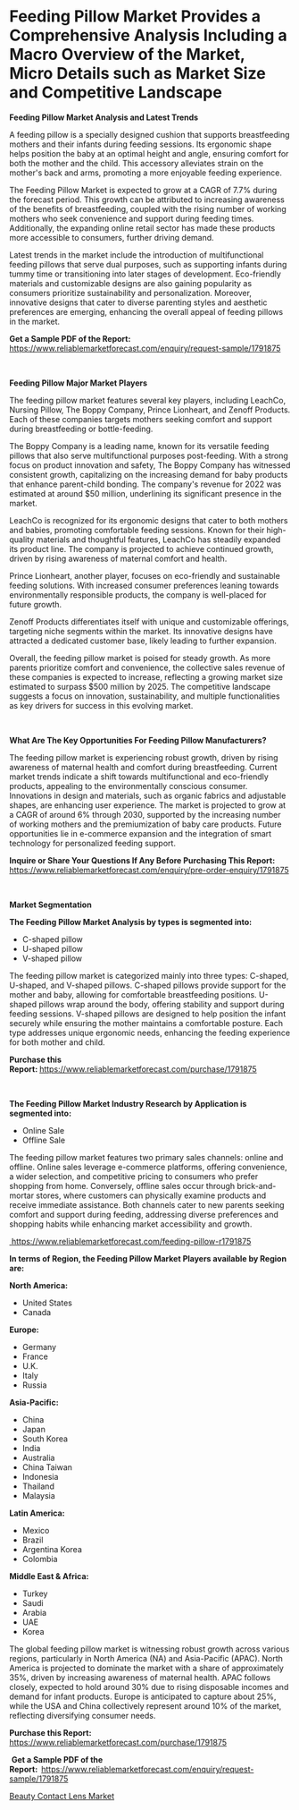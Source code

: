 <p><h1>Feeding Pillow Market Provides a Comprehensive Analysis Including a Macro Overview of the Market, Micro Details such as Market Size and Competitive Landscape</h1></p><p><strong>Feeding Pillow Market Analysis and Latest Trends</strong></p>
<p><p>A feeding pillow is a specially designed cushion that supports breastfeeding mothers and their infants during feeding sessions. Its ergonomic shape helps position the baby at an optimal height and angle, ensuring comfort for both the mother and the child. This accessory alleviates strain on the mother's back and arms, promoting a more enjoyable feeding experience.</p><p>The Feeding Pillow Market is expected to grow at a CAGR of 7.7% during the forecast period. This growth can be attributed to increasing awareness of the benefits of breastfeeding, coupled with the rising number of working mothers who seek convenience and support during feeding times. Additionally, the expanding online retail sector has made these products more accessible to consumers, further driving demand.</p><p>Latest trends in the market include the introduction of multifunctional feeding pillows that serve dual purposes, such as supporting infants during tummy time or transitioning into later stages of development. Eco-friendly materials and customizable designs are also gaining popularity as consumers prioritize sustainability and personalization. Moreover, innovative designs that cater to diverse parenting styles and aesthetic preferences are emerging, enhancing the overall appeal of feeding pillows in the market.</p></p>
<p><strong>Get a Sample PDF of the Report:&nbsp;</strong> <a href="https://www.reliablemarketforecast.com/enquiry/request-sample/1791875?utm_campaign=1167&utm_medium=2&utm_source=Github&utm_content=ia&utm_term=06022025&utm_id=feeding-pillow">https://www.reliablemarketforecast.com/enquiry/request-sample/1791875</a></p>
<p>&nbsp;</p>
<p><strong>Feeding Pillow Major Market Players</strong></p>
<p><p>The feeding pillow market features several key players, including LeachCo, Nursing Pillow, The Boppy Company, Prince Lionheart, and Zenoff Products. Each of these companies targets mothers seeking comfort and support during breastfeeding or bottle-feeding.</p><p>The Boppy Company is a leading name, known for its versatile feeding pillows that also serve multifunctional purposes post-feeding. With a strong focus on product innovation and safety, The Boppy Company has witnessed consistent growth, capitalizing on the increasing demand for baby products that enhance parent-child bonding. The company's revenue for 2022 was estimated at around $50 million, underlining its significant presence in the market.</p><p>LeachCo is recognized for its ergonomic designs that cater to both mothers and babies, promoting comfortable feeding sessions. Known for their high-quality materials and thoughtful features, LeachCo has steadily expanded its product line. The company is projected to achieve continued growth, driven by rising awareness of maternal comfort and health. </p><p>Prince Lionheart, another player, focuses on eco-friendly and sustainable feeding solutions. With increased consumer preferences leaning towards environmentally responsible products, the company is well-placed for future growth. </p><p>Zenoff Products differentiates itself with unique and customizable offerings, targeting niche segments within the market. Its innovative designs have attracted a dedicated customer base, likely leading to further expansion. </p><p>Overall, the feeding pillow market is poised for steady growth. As more parents prioritize comfort and convenience, the collective sales revenue of these companies is expected to increase, reflecting a growing market size estimated to surpass $500 million by 2025. The competitive landscape suggests a focus on innovation, sustainability, and multiple functionalities as key drivers for success in this evolving market.</p></p>
<p>&nbsp;</p>
<p><strong>What Are The Key Opportunities For Feeding Pillow Manufacturers?</strong></p>
<p><p>The feeding pillow market is experiencing robust growth, driven by rising awareness of maternal health and comfort during breastfeeding. Current market trends indicate a shift towards multifunctional and eco-friendly products, appealing to the environmentally conscious consumer. Innovations in design and materials, such as organic fabrics and adjustable shapes, are enhancing user experience. The market is projected to grow at a CAGR of around 6% through 2030, supported by the increasing number of working mothers and the premiumization of baby care products. Future opportunities lie in e-commerce expansion and the integration of smart technology for personalized feeding support.</p></p>
<p><strong>Inquire or Share Your Questions If Any Before Purchasing This Report:</strong> <a href="https://www.reliablemarketforecast.com/enquiry/pre-order-enquiry/1791875?utm_campaign=1167&utm_medium=2&utm_source=Github&utm_content=ia&utm_term=06022025&utm_id=feeding-pillow">https://www.reliablemarketforecast.com/enquiry/pre-order-enquiry/1791875</a></p>
<p>&nbsp;</p>
<p><strong>Market Segmentation</strong></p>
<p><strong>The Feeding Pillow Market Analysis by types is segmented into:</strong></p>
<p><ul><li>C-shaped pillow</li><li>U-shaped pillow</li><li>V-shaped pillow</li></ul></p>
<p><p>The feeding pillow market is categorized mainly into three types: C-shaped, U-shaped, and V-shaped pillows. C-shaped pillows provide support for the mother and baby, allowing for comfortable breastfeeding positions. U-shaped pillows wrap around the body, offering stability and support during feeding sessions. V-shaped pillows are designed to help position the infant securely while ensuring the mother maintains a comfortable posture. Each type addresses unique ergonomic needs, enhancing the feeding experience for both mother and child.</p></p>
<p><strong>Purchase this Report:&nbsp;</strong><a href="https://www.reliablemarketforecast.com/purchase/1791875?utm_campaign=1167&utm_medium=2&utm_source=Github&utm_content=ia&utm_term=06022025&utm_id=feeding-pillow">https://www.reliablemarketforecast.com/purchase/1791875</a></p>
<p>&nbsp;</p>
<p><strong>The Feeding Pillow Market Industry Research by Application is segmented into:</strong></p>
<p><ul><li>Online Sale</li><li>Offline Sale</li></ul></p>
<p><p>The feeding pillow market features two primary sales channels: online and offline. Online sales leverage e-commerce platforms, offering convenience, a wider selection, and competitive pricing to consumers who prefer shopping from home. Conversely, offline sales occur through brick-and-mortar stores, where customers can physically examine products and receive immediate assistance. Both channels cater to new parents seeking comfort and support during feeding, addressing diverse preferences and shopping habits while enhancing market accessibility and growth.</p></p>
<p><a href="https://www.reliablemarketforecast.com/feeding-pillow-r1791875?utm_campaign=1167&utm_medium=2&utm_source=Github&utm_content=ia&utm_term=06022025&utm_id=feeding-pillow">&nbsp;https://www.reliablemarketforecast.com/feeding-pillow-r1791875</a></p>
<p><strong>In terms of Region, the Feeding Pillow Market Players available by Region are:</strong></p>
<p>
    <p> <strong> North America: </strong>
        <ul>
            <li>United States</li>
            <li>Canada</li>
        </ul>
        </p> 
    <p> <strong> Europe: </strong>
        <ul>
            <li>Germany</li>
            <li>France</li>
            <li>U.K.</li>
            <li>Italy</li>
            <li>Russia</li>
        </ul>
        </p> 
    <p> <strong> Asia-Pacific: </strong>
        <ul>
            <li>China</li>
            <li>Japan</li>
            <li>South Korea</li>
            <li>India</li>
            <li>Australia</li>
            <li>China Taiwan</li>
            <li>Indonesia</li>
            <li>Thailand</li>
            <li>Malaysia</li>
        </ul>
        </p> 
    <p> <strong> Latin America: </strong>
        <ul>
            <li>Mexico</li>
            <li>Brazil</li>
            <li>Argentina Korea</li>
            <li>Colombia</li>
        </ul>
        </p> 
    <p> <strong> Middle East & Africa: </strong>
        <ul>
            <li>Turkey</li>
            <li>Saudi</li>
            <li>Arabia</li>
            <li>UAE</li>
            <li>Korea</li>
        </ul>
    </p>
    </p>
<p><p>The global feeding pillow market is witnessing robust growth across various regions, particularly in North America (NA) and Asia-Pacific (APAC). North America is projected to dominate the market with a share of approximately 35%, driven by increasing awareness of maternal health. APAC follows closely, expected to hold around 30% due to rising disposable incomes and demand for infant products. Europe is anticipated to capture about 25%, while the USA and China collectively represent around 10% of the market, reflecting diversifying consumer needs.</p></p>
<p><strong>Purchase this Report: </strong><a href="https://www.reliablemarketforecast.com/purchase/1791875?utm_campaign=1167&utm_medium=2&utm_source=Github&utm_content=ia&utm_term=06022025&utm_id=feeding-pillow">https://www.reliablemarketforecast.com/purchase/1791875</a></p>
<p>&nbsp;<strong>Get a Sample PDF of the Report:&nbsp;&nbsp;</strong><a href="https://www.reliablemarketforecast.com/enquiry/request-sample/1791875?utm_campaign=1167&utm_medium=2&utm_source=Github&utm_content=ia&utm_term=06022025&utm_id=feeding-pillow">https://www.reliablemarketforecast.com/enquiry/request-sample/1791875</a></p>
<p><strong></strong></p>
<p><p><a href="https://github.com/mabutironaldo/Market-Research-Report-List-7/blob/main/beauty-contact-lens-market.md?utm_campaign=1167&utm_medium=2&utm_source=Github&utm_content=ia&utm_term=06022025&utm_id=feeding-pillow">Beauty Contact Lens Market</a></p></p>